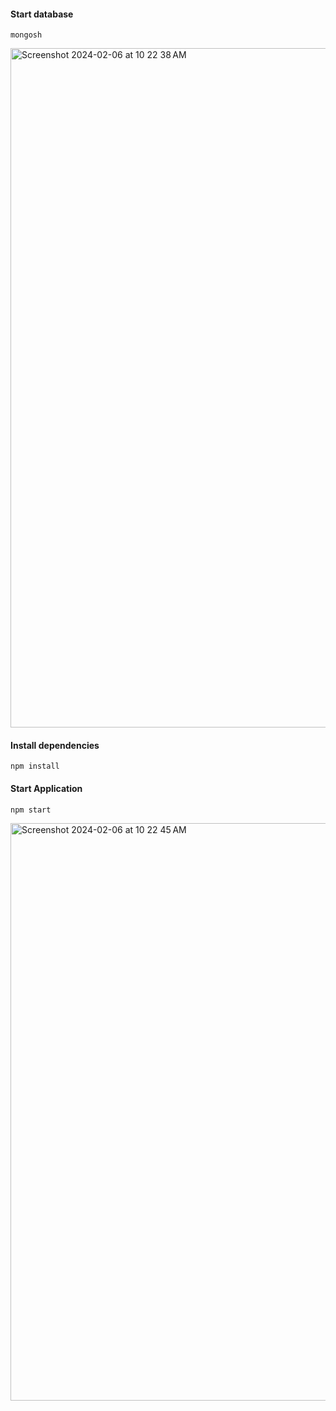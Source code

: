 #### Start database
```
mongosh
```
<img width="1087" alt="Screenshot 2024-02-06 at 10 22 38 AM" src="https://github.com/ngonzalez/graphql-api/assets/26479/629c39cd-1e79-49a7-8b74-1cbabaf2205a">


#### Install dependencies
```
npm install
```

#### Start Application
```
npm start
```
<img width="924" alt="Screenshot 2024-02-06 at 10 22 45 AM" src="https://github.com/ngonzalez/graphql-api/assets/26479/9b323834-bb0f-4e33-abd9-67e27072cc2a">
